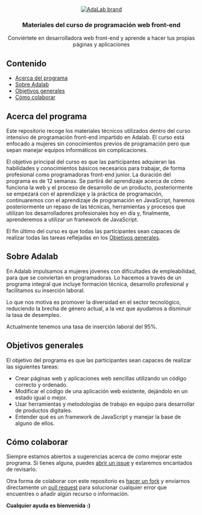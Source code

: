 <p align="center">
  <a href="http://adalab.es/">
    <img align="center" src="assets/images/adalab_brand.png" alt="AdaLab brand">
  </a>
</p>
<h3 align="center">Materiales del curso de programación web front-end</h3>
<p align="center">
   Conviértete en desarrolladora web front-end y aprende a hacer tus propias páginas y aplicaciones
</p>

## Contenido

- [Acerca del programa](#acerca-del-programa)
- [Sobre Adalab](#sobre-adalab)
- [Objetivos generales](#objetivos-generales)
- [Cómo colaborar](#cómo-colaborar)

## Acerca del programa

Este repositorio recoge los materiales técnicos utilizados dentro del curso intensivo de programación front-end impartido en Adalab. El curso está enfocado a mujeres sin conocimientos previos de programación pero que sepan manejar equipos informáticos sin complicaciones.

El objetivo principal del curso es que las participantes adquieran las habilidades y conocimientos básicos necesarios para trabajar, de forma profesional como programadoras front-end junior. La duración del programa es de 12 semanas. Se partirá del aprendizaje acerca de cómo funciona la web y el proceso de desarrollo de un producto, posteriormente se empezará con el aprendizaje y la práctica de programación, continuaremos con el aprendizaje de programación en JavaScript, haremos posteriormente un repaso de las técnicas, herramientas y procesos que utilizan los desarrolladores profesionales hoy en día y, finalmente, aprenderemos a utilizar un framework de JavaScript.

El fin último del curso es que todas las participantes sean capaces de realizar todas las tareas reflejadas en los [Objetivos generales](#objetivos-generales).

## Sobre Adalab

En Adalab impulsamos a mujeres jóvenes con dificultades de empleabilidad, para que se conviertan en programadoras. Lo hacemos a través de un programa integral que incluye formación técnica, desarrollo profesional y facilitamos su inserción laboral.

Lo que nos motiva es promover la diversidad en el sector tecnológico, reduciendo la brecha de género actual, a la vez que ayudamos a disminuir la tasa de desempleo.

Actualmente tenemos una tasa de inserción laboral del 95%.

## Objetivos generales

El objetivo del programa es que las participantes sean capaces de realizar las siguientes tareas:

- Crear páginas web y aplicaciones web sencillas utilizando un código correcto y ordenado.
- Modificar el código de una aplicación web existente, dejándolo en un estado igual o mejor.
- Usar herramientas y metodologías de trabajo en equipo para desarrollar de productos digitales.
- Entender qué es un framework de JavaScript y manejar la base de alguno de ellos.

## Cómo colaborar

Siempre estamos abiertos a sugerencias acerca de como mejorar este programa. Si tienes alguna, puedes [abrir un issue](https://help.github.com/articles/creating-an-issue/) y estaremos encantados de revisarlo.

Otra forma de colaborar con este repositorio es [hacer un fork](https://help.github.com/articles/fork-a-repo/) y enviarnos directamente un [pull request](https://help.github.com/articles/using-pull-requests/) para solucionar cualquier error que encuentres o añadir algún recurso o información.

**Cualquier ayuda es bienvenida :)**
